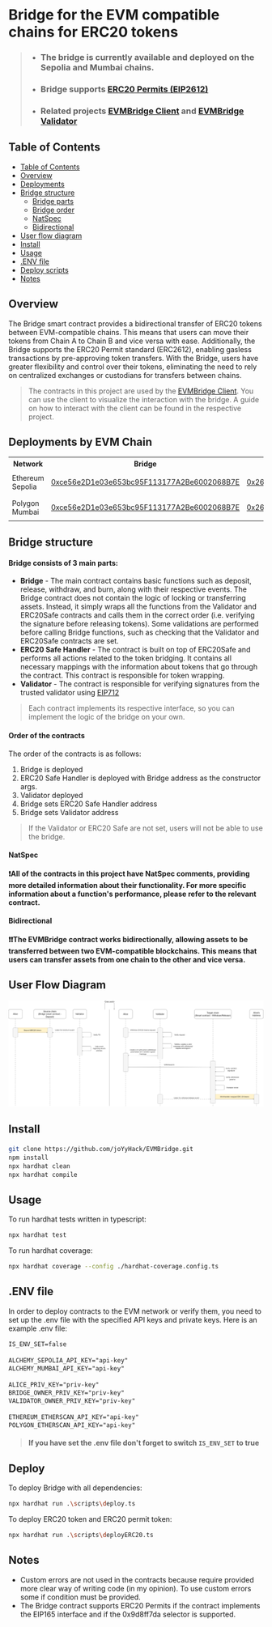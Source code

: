 # Bridge for the EVM compatible chains for ERC20 tokens
> * ### The bridge is currently available and deployed on the Sepolia and Mumbai chains.  
> * ### Bridge supports [ERC20 Permits (EIP2612)](https://eips.ethereum.org/EIPS/eip-2612)
> * ### Related projects [EVMBridge Client](https://github.com/joYyHack/EVMBridge-client) and [EVMBridge Validator](https://github.com/joYyHack/EVMBridge-validator)

## Table of Contents
- [Table of Contents](#table-of-contents)
- [Overview](#overview)
- [Deployments](#deployments-by-evm-chain)
- [Bridge structure](#bridge-structure)
  - [Bridge parts](#bridge-consists-of-3-main-parts) 
  - [Bridge order](#order-of-the-contracts) 
  - [NatSpec](#natspec)
  - [Bidirectional](#bidirectional)
- [User flow diagram](#user-flow-diagram)
- [Install](#install)
- [Usage](#usage)
- [.ENV file](#env-file)
- [Deploy scripts](#deploy)
- [Notes](#notes)
## Overview

The Bridge smart contract provides a bidirectional transfer of ERC20 tokens between EVM-compatible chains. This means that users can move their tokens from Chain A to Chain B and vice versa with ease. Additionally, the Bridge supports the ERC20 Permit standard (ERC2612), enabling gasless transactions by pre-approving token transfers. With the Bridge, users have greater flexibility and control over their tokens, eliminating the need to rely on centralized exchanges or custodians for transfers between chains.
> The contracts in this project are used by the [EVMBridge Client](https://github.com/joYyHack/EVMBridge-client). You can use the client to visualize the interaction with the bridge. A guide on how to interact with the client can be found in the respective project.
## Deployments by EVM Chain

<table>
<tr>
<th>Network</th>
<th>Bridge</th>
<th>ERC20 Safe</th>
<th>Validator</th>
</tr>

<tr><td>Ethereum Sepolia</td><td>

[0xce56e2D1e03e653bc95F113177A2Be6002068B7E](https://sepolia.etherscan.io/address/0xce56e2D1e03e653bc95F113177A2Be6002068B7E#code)

</td><td>

[0x268653b20B3a3aE011A42d2b0D6b9F97eC42ca2d](https://sepolia.etherscan.io/address/0x268653b20B3a3aE011A42d2b0D6b9F97eC42ca2d#code)

</td><td>

[0xb564990E0fD557345f4e87F10ECA0F641a557671](https://sepolia.etherscan.io/address/0xb564990E0fD557345f4e87F10ECA0F641a557671#code)

</td></tr>
<tr><td>Polygon Mumbai</td><td>

[0xce56e2D1e03e653bc95F113177A2Be6002068B7E](https://mumbai.polygonscan.com/address/0xce56e2D1e03e653bc95F113177A2Be6002068B7E#code)

</td><td>

[0x268653b20B3a3aE011A42d2b0D6b9F97eC42ca2d](https://mumbai.polygonscan.com/address/0x268653b20B3a3aE011A42d2b0D6b9F97eC42ca2d#code)

</td><td>

[0xb564990E0fD557345f4e87F10ECA0F641a557671](https://mumbai.polygonscan.com/address/0xb564990E0fD557345f4e87F10ECA0F641a557671#code)

</td></tr>
</table>

## Bridge structure
#### Bridge consists of 3 main parts:
* **Bridge** - The main contract contains basic functions such as deposit, release, withdraw, and burn, along with their respective events. The Bridge contract does not contain the logic of locking or transferring assets. Instead, it simply wraps all the functions from the Validator and ERC20Safe contracts and calls them in the correct order (i.e. verifying the signature before releasing tokens). Some validations are performed before calling Bridge functions, such as checking that the Validator and ERC20Safe contracts are set.
* **ERC20 Safe Handler** - The contract is built on top of ERC20Safe and performs all actions related to the token bridging. It contains all necessary mappings with the information about tokens that go through the contract. This contract is responsible for token wrapping.
* **Validator** - The contract is responsible for verifying signatures from the trusted validator using [EIP712](https://eips.ethereum.org/EIPS/eip-712)

> Each contract implements its respective interface, so you can implement the logic of the bridge on your own.

#### Order of the contracts
The order of the contracts is as follows:

1. Bridge is deployed
2. ERC20 Safe Handler is deployed with Bridge address as the constructor args.
3. Validator deployed
4. Bridge sets ERC20 Safe Handler address
5. Bridge sets Validator address

> If the Validator or ERC20 Safe are not set, users will not be able to use the bridge.

#### NatSpec
**❗All of the contracts in this project have NatSpec comments, providing more detailed information about their functionality. For more specific information about a function's performance, please refer to the relevant contract.**

#### Bidirectional
**❗❗The EVMBridge contract works bidirectionally, allowing assets to be transferred between two EVM-compatible blockchains. This means that users can transfer assets from one chain to the other and vice versa.**
## User Flow Diagram
  ![user-flow](./diagrams/user-flow.png)

## Install

```bash
git clone https://github.com/joYyHack/EVMBridge.git
npm install
npx hardhat clean
npx hardhat compile
```

## Usage

To run hardhat tests written in typescript:

```bash
npx hardhat test
```
To run hardhat coverage:

```bash
npx hardhat coverage --config ./hardhat-coverage.config.ts
```

## .ENV file

In order to deploy contracts to the EVM network or verify them, you need to set up the .env file with the specified API keys and private keys. Here is an example .env file:
```env
IS_ENV_SET=false

ALCHEMY_SEPOLIA_API_KEY="api-key"
ALCHEMY_MUMBAI_API_KEY="api-key"

ALICE_PRIV_KEY="priv-key"
BRIDGE_OWNER_PRIV_KEY="priv-key"
VALIDATOR_OWNER_PRIV_KEY="priv-key"

ETHEREUM_ETHERSCAN_API_KEY="api-key"
POLYGON_ETHERSCAN_API_KEY="api-key"
```
> #### If you have set the .env file don't forget to switch `IS_ENV_SET` to true

## Deploy
To deploy Bridge with all dependencies:
```bash
npx hardhat run .\scripts\deploy.ts
```

To deploy ERC20 token and ERC20 permit token:
```bash
npx hardhat run .\scripts\deployERC20.ts
```

## Notes
* Custom errors are not used in the contracts because require provided more clear way of writing code (in my opinion). To use custom errors some if condition must be provided.
* The Bridge contract supports ERC20 Permits if the contract implements the EIP165 interface and if the 0x9d8ff7da selector is supported.
